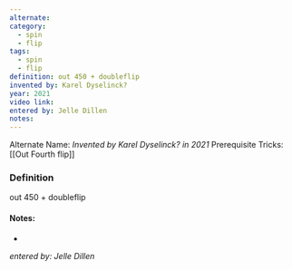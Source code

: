 ```yaml
---
alternate: 
category:
  - spin
  - flip
tags:
  - spin
  - flip
definition: out 450 + doubleflip
invented by: Karel Dyselinck?
year: 2021
video link: 
entered by: Jelle Dillen
notes: 
---
```

Alternate Name: 
*Invented by Karel Dyselinck? in 2021*
Prerequisite Tricks: [[Out Fourth flip]]

### Definition
out 450 + doubleflip


#### Notes:
- 
*entered by: Jelle Dillen*
